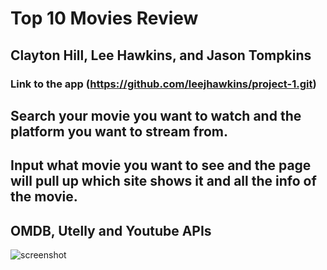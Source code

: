 # Top 10 Movies Review

## Clayton Hill, Lee Hawkins, and Jason Tompkins

### Link to the app (https://github.com/leejhawkins/project-1.git)

## Search your movie you want to watch and the platform you want to stream from.

## Input what movie you want to see and the page will pull up which site shows it and all the info of the movie.

## OMDB, Utelly and Youtube APIs

![screenshot](assets/images/sceenshot.png)